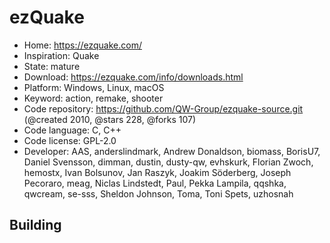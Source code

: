 # ezQuake

- Home: https://ezquake.com/
- Inspiration: Quake
- State: mature
- Download: https://ezquake.com/info/downloads.html
- Platform: Windows, Linux, macOS
- Keyword: action, remake, shooter
- Code repository: https://github.com/QW-Group/ezquake-source.git (@created 2010, @stars 228, @forks 107)
- Code language: C, C++
- Code license: GPL-2.0
- Developer: AAS, anderslindmark, Andrew Donaldson, biomass, BorisU7, Daniel Svensson, dimman, dustin, dusty-qw, evhskurk, Florian Zwoch, hemostx, Ivan Bolsunov, Jan Raszyk, Joakim Söderberg, Joseph Pecoraro, meag, Niclas Lindstedt, Paul, Pekka Lampila, qqshka, qwcream, se-sss, Sheldon Johnson, Toma, Toni Spets, uzhosnah

## Building
